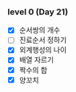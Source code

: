 ### level 0 (Day 21)

- [X] 순서쌍의 개수
- [ ] 진료순서 정하기
- [X] 외계행성의 나이
- [X] 배열 자르기
- [X] 짝수의 합
- [X] 양꼬치
